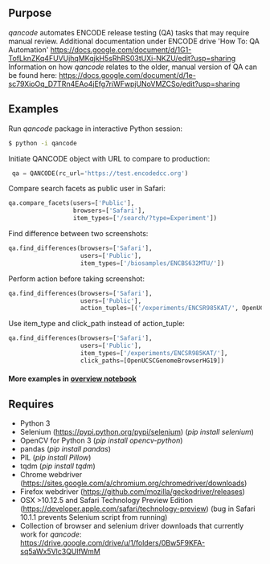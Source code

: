 ## Purpose
_qancode_ automates ENCODE release testing (QA) tasks that may require manual review.
Additional documentation under ENCODE drive 'How To: QA Automation' https://docs.google.com/document/d/1G1-TofLknZKq4FUVUjhqMKqjkH5sRhRS03tUXi-NKZU/edit?usp=sharing
Information on how _qancode_ relates to the older, manual version of QA can be found here: https://docs.google.com/document/d/1e-sc79XioOq_D7TRn4EAo4jEfg7riWFwpjUNoVMZCSo/edit?usp=sharing


## Examples
Run _qancode_ package in interactive Python session:
```bash
$ python -i qancode
```

Initiate QANCODE object with URL to compare to production:
```python
 qa = QANCODE(rc_url='https://test.encodedcc.org')
```


Compare search facets as public user in Safari:
```python
qa.compare_facets(users=['Public'],
                  browsers=['Safari'],
                  item_types=['/search/?type=Experiment'])
```


Find difference between two screenshots:
```python
qa.find_differences(browsers=['Safari'],
                    users=['Public'],
                    item_types=['/biosamples/ENCBS632MTU/'])
```


Perform action before taking screenshot:
```python
qa.find_differences(browsers=['Safari'],
                    users=['Public'],
                    action_tuples=[('/experiments/ENCSR985KAT/', OpenUCSCGenomeBrowserHG19)])
```

Use item_type and click_path instead of action_tuple:
```python
qa.find_differences(browsers=['Safari'],
                    users=['Public'],
                    item_types=['/experiments/ENCSR985KAT/'],
                    click_paths=[OpenUCSCGenomeBrowserHG19])
```

#### More examples in [overview notebook](https://nbviewer.jupyter.org/github/ENCODE-DCC/pyencoded-tools/blob/master/jupyter_notebooks/qancode_overview.ipynb)

## Requires
* Python 3
* Selenium (https://pypi.python.org/pypi/selenium) (_pip install selenium_)
* OpenCV for Python 3 (_pip install opencv-python_)
* pandas (_pip install pandas_)
* PIL (_pip install Pillow_)
* tqdm (_pip install tqdm_)
* Chrome webdriver (https://sites.google.com/a/chromium.org/chromedriver/downloads)
* Firefox webdriver (https://github.com/mozilla/geckodriver/releases)
* OSX >10.12.5 and Safari Technology Preview Edition (https://developer.apple.com/safari/technology-preview) (bug in Safari 10.1.1 prevents Selenium script from running)
* Collection of browser and selenium driver downloads that currently work for _qancode_: https://drive.google.com/drive/u/1/folders/0Bw5F9KFA-sq5aWx5Vlc3QUlfWmM

